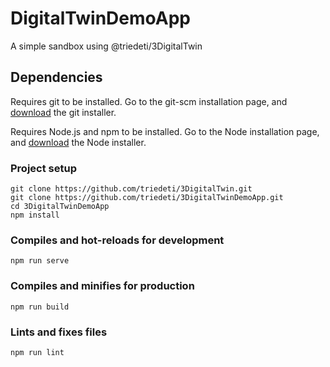 # DigitalTwinDemoApp
A simple sandbox using @triedeti/3DigitalTwin

## Dependencies

Requires git to be installed. Go to the git-scm installation page, and [download](https://git-scm.com/downloads) the git installer.

Requires Node.js and npm to be installed. Go to the Node installation page, and [download](https://nodejs.org/en/download/) the Node installer.

### Project setup
```
git clone https://github.com/triedeti/3DigitalTwin.git
git clone https://github.com/triedeti/3DigitalTwinDemoApp.git
cd 3DigitalTwinDemoApp
npm install
```

### Compiles and hot-reloads for development
```
npm run serve
```

### Compiles and minifies for production
```
npm run build
```

### Lints and fixes files
```
npm run lint
```
